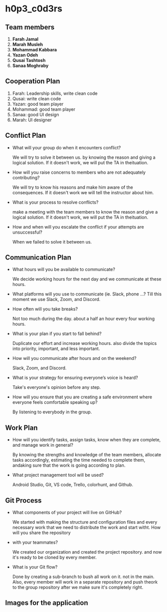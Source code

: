 # **h0p3_c0d3rs**

## **Team members**
1. **Farah Jamal**
2. **Marah Musleh**
3. **Mohammad Kabbara**
4. **Yazan Odeh**
5. **Qusai Tashtosh**
6. **Sanaa Moghraby**

## **Cooperation Plan**
1. Farah: Leadership skills, write clean code
2. Qusai:  write clean code
3. Yazan: good team player
4. Mohammad: good team player
5. Sanaa: good UI design
6. Marah: UI designer

## **Conflict Plan**
 - What will your group do when it encounters conflict?
 
    We will try to solve it between us. by knowing the reason and giving a logical solution. If it doesn't work, we will put the TA in theituation.
- How will you raise concerns to members who are not adequately contributing?

  We will try to know his reasons and make him aware of the consequences. If it doesn't work we will tell the instructor about him.
- What is your process to resolve conflicts?

  make a meeting with the team members to know the reason and give a logical solution. If it doesn't work, we will put the TA in theituation.
- How and when will you escalate the conflict if your attempts are unsuccessful?

  When we failed to solve it between us.

## **Communication Plan**

- What hours will you be available to communicate?

  We decide working hours for the next day and we communicate at these hours.
- What platforms will you use to communicate (ie. Slack, phone …?
Till this moment we use Slack, Zoom, and Discord.
- How often will you take breaks?

  Not too much during the day. about a half an hour every four working hours.
- What is your plan if you start to fall behind?

  Duplicate our effort and increase working hours. also divide the topics into priority, important, and less important.
- How will you communicate after hours and on the weekend?

  Slack, Zoom, and Discord.
- What is your strategy for ensuring everyone’s voice is heard?

  Take's everyone's opinion before any step.
- How will you ensure that you are creating a safe environment where everyone feels comfortable speaking up?

  By listening to everybody in the group.

## **Work Plan**
- How will you identify tasks, assign tasks, know when they are complete, and manage work in general?

  By knowing the strengths and knowledge of the team members, allocate tasks accordingly, estimating the time needed to complete them, andaking sure that the work is going according to plan.
- What project management tool will be used?

  Android Studio, Git, VS code, Trello, colorhunt, and Github.

## **Git Process**
- What components of your project will live on GitHub?

  We started with making the structure and configuration files and every necessary work that we need to distribute the work and start witht. How will you share the repository
- with your teammates?

  We created our organization and created the project repository. and now it's ready to be cloned by every member.
- What is your Git flow?

  Done by creating a sub-branch to bush all work on it. not in the main. Also, every member will work in a separate repository and push theork to the group repository after we make sure it's completely right.

## Images for the application

